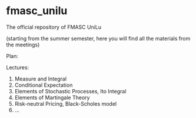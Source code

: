 # fmasc_unilu
The official repository of FMASC UniLu

(starting from the summer semester, here you will find all the materials from the meetings)

Plan:

Lectures:

1) Measure and Integral
2) Conditional Expectation
3) Elements of Stochastic Processes, Ito Integral
4) Elements of Martingale Theory
5) Risk-neutral Pricing, Black-Scholes model
6) ...
